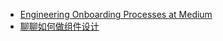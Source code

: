 - [Engineering Onboarding Processes at Medium](https://medium.engineering/engineering-onboarding-processes-at-medium-368095116ac3)
- [聊聊如何做组件设计](https://mp.weixin.qq.com/s/_nXuFiuv6-HhN-Vkg6OkRw)